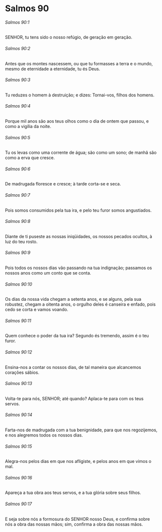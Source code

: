 # Salmos 90

###### Salmos 90:1

SENHOR, tu tens sido o nosso refúgio, de geração em geração.

###### Salmos 90:2

Antes que os montes nascessem, ou que tu formasses a terra e o mundo, mesmo de eternidade a eternidade, tu és Deus.

###### Salmos 90:3

Tu reduzes o homem à destruição; e dizes: Tornai-vos, filhos dos homens.

###### Salmos 90:4

Porque mil anos são aos teus olhos como o dia de ontem que passou, e como a vigília da noite.

###### Salmos 90:5

Tu os levas como uma corrente de água; são como um sono; de manhã são como a erva que cresce.

###### Salmos 90:6

De madrugada floresce e cresce; à tarde corta-se e seca.

###### Salmos 90:7

Pois somos consumidos pela tua ira, e pelo teu furor somos angustiados.

###### Salmos 90:8

Diante de ti puseste as nossas iniqüidades, os nossos pecados ocultos, à luz do teu rosto.

###### Salmos 90:9

Pois todos os nossos dias vão passando na tua indignação; passamos os nossos anos como um conto que se conta.

###### Salmos 90:10

Os dias da nossa vida chegam a setenta anos, e se alguns, pela sua robustez, chegam a oitenta anos, o orgulho deles é canseira e enfado, pois cedo se corta e vamos voando.

###### Salmos 90:11

Quem conhece o poder da tua ira? Segundo és tremendo, assim é o teu furor.

###### Salmos 90:12

Ensina-nos a contar os nossos dias, de tal maneira que alcancemos corações sábios.

###### Salmos 90:13

Volta-te para nós, SENHOR; até quando? Aplaca-te para com os teus servos.

###### Salmos 90:14

Farta-nos de madrugada com a tua benignidade, para que nos regozijemos, e nos alegremos todos os nossos dias.

###### Salmos 90:15

Alegra-nos pelos dias em que nos afligiste, e pelos anos em que vimos o mal.

###### Salmos 90:16

Apareça a tua obra aos teus servos, e a tua glória sobre seus filhos.

###### Salmos 90:17

E seja sobre nós a formosura do SENHOR nosso Deus, e confirma sobre nós a obra das nossas mãos; sim, confirma a obra das nossas mãos.


